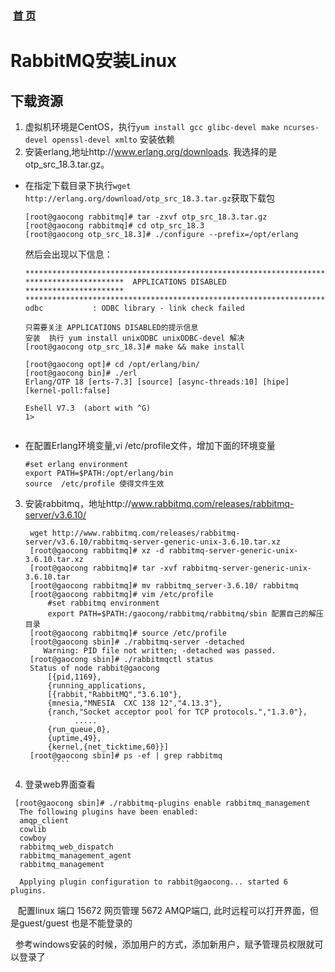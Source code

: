 ###  [首 页](https://github.com/Letitmiss/JMS/blob/master/README.md)
# RabbitMQ安装Linux

## 下载资源

1. 虚拟机环境是CentOS，执行`yum install gcc glibc-devel make ncurses-devel openssl-devel xmlto` 安装依赖
2. 安装erlang,地址http://www.erlang.org/downloads. 我选择的是otp_src_18.3.tar.gz。
* 在指定下载目录下执行`wget http://erlang.org/download/otp_src_18.3.tar.gz`获取下载包
  ```
  [root@gaocong rabbitmq]# tar -zxvf otp_src_18.3.tar.gz
  [root@gaocong rabbitmq]# cd otp_src_18.3
  [root@gaocong otp_src_18.3]# ./configure --prefix=/opt/erlang
  ````
  然后会出现以下信息：
  ````
  *********************************************************************
  **********************  APPLICATIONS DISABLED  **********************
  *********************************************************************
  odbc           : ODBC library - link check failed

  只需要关注 APPLICATIONS DISABLED的提示信息
  安装  执行 yum install unixODBC unixODBC-devel 解决
  [root@gaocong otp_src_18.3]# make && make install

  [root@gaocong opt]# cd /opt/erlang/bin/
  [root@gaocong bin]# ./erl
  Erlang/OTP 18 [erts-7.3] [source] [async-threads:10] [hipe] [kernel-poll:false]

  Eshell V7.3  (abort with ^G)
  1> 
 
* 在配置Erlang环境变量,vi /etc/profile文件，增加下面的环境变量
    ````
    #set erlang environment 
    export PATH=$PATH:/opt/erlang/bin
    source  /etc/profile 使得文件生效
    ````
3. 安装rabbitmq，地址http://www.rabbitmq.com/releases/rabbitmq-server/v3.6.10/
   ````
    wget http://www.rabbitmq.com/releases/rabbitmq-server/v3.6.10/rabbitmq-server-generic-unix-3.6.10.tar.xz
    [root@gaocong rabbitmq]# xz -d rabbitmq-server-generic-unix-3.6.10.tar.xz
    [root@gaocong rabbitmq]# tar -xvf rabbitmq-server-generic-unix-3.6.10.tar 
    [root@gaocong rabbitmq]# mv rabbitmq_server-3.6.10/ rabbitmq
    [root@gaocong rabbitmq]# vim /etc/profile
        #set rabbitmq environment
        export PATH=$PATH:/gaocong/rabbitmq/rabbitmq/sbin 配置自己的解压目录
    [root@gaocong rabbitmq]# source /etc/profile
    [root@gaocong sbin]# ./rabbitmq-server -detached
       Warning: PID file not written; -detached was passed.
    [root@gaocong sbin]# ./rabbitmqctl status
    Status of node rabbit@gaocong
        [{pid,1169},
        {running_applications,
        [{rabbit,"RabbitMQ","3.6.10"},
        {mnesia,"MNESIA  CXC 138 12","4.13.3"},
        {ranch,"Socket acceptor pool for TCP protocols.","1.3.0"},
              .....
        {run_queue,0},
        {uptime,49},
        {kernel,{net_ticktime,60}}]
    [root@gaocong sbin]# ps -ef | grep rabbitmq
         ````
4. 登录web界面查看
  ````
   [root@gaocong sbin]# ./rabbitmq-plugins enable rabbitmq_management
    The following plugins have been enabled:
    amqp_client
    cowlib
    cowboy
    rabbitmq_web_dispatch
    rabbitmq_management_agent
    rabbitmq_management

    Applying plugin configuration to rabbit@gaocong... started 6 plugins.
   ````
    配置linux 端口 15672 网页管理  5672 AMQP端口, 此时远程可以打开界面，但是guest/guest 也是不能登录的
    
   参考windows安装的时候，添加用户的方式，添加新用户，赋予管理员权限就可以登录了

